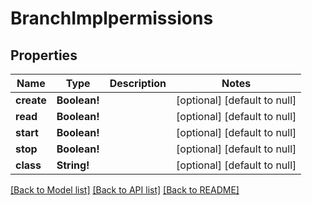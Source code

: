 # BranchImplpermissions

## Properties
Name | Type | Description | Notes
------------ | ------------- | ------------- | -------------
**create** | **Boolean!** |  | [optional] [default to null]
**read** | **Boolean!** |  | [optional] [default to null]
**start** | **Boolean!** |  | [optional] [default to null]
**stop** | **Boolean!** |  | [optional] [default to null]
**class** | **String!** |  | [optional] [default to null]

[[Back to Model list]](../README.md#documentation-for-models) [[Back to API list]](../README.md#documentation-for-api-endpoints) [[Back to README]](../README.md)


